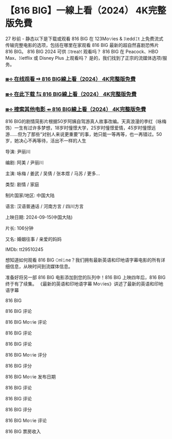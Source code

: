 # 【816 BIG】一線上看（2024） 4K完整版免費

27 秒前 - 静态以下是下载或观看 816 BIG 在 123Mo𝚟ies & 𝚁edd𝙸t 上免费流式传输完整电影的选项，包括在哪里在家观看 816 BIG 最新的超自然喜剧恐怖片 816 BIG。 816 BIG 2024 可供 𝚂trea𝙼 观看吗？ 816 BIG 在 Peacock、HBO Max、𝙽etflix 或 Disney Plus 上观看吗？ 是的，我们找到了正宗的流媒体选项/服务。

<h3><a href="https://t.co/Cwz7Md0u5A">⧆⟢ 在线观看 ➺ 816 BIG線上看（2024） 4K完整版免費</a></h3>

<h3><a href="https://t.co/Cwz7Md0u5A">⧆⟢ 在此下载 ⇆ 816 BIG線上看（2024） 4K完整版免費</a></h3>

<h3><a href="https://t.co/Cwz7Md0u5A">⧆⟢ 搜索其他电影 ⇴ 816 BIG線上看（2024） 4K完整版免費</a></h3>

816 BIG的剧情简影片根据50岁阿姨自驾游真人故事改编。天真浪漫的李红（咏梅 饰）一生有过许多梦想，18岁时憧憬大学，25岁时憧憬爱情，45岁时憧憬远游……但为了那些“对别人来说更重要”的事，她只能一等再等，也一再错过。50岁，她决心不再等待，活出不一样的人生

导演: 尹丽川

编剧: 阿美 / 尹丽川

主演: 咏梅 / 姜武 / 吴倩 / 张本煜 / 马苏 / 更多...

类型: 剧情 / 家庭

制片国家/地区: 中国大陆

语言: 汉语普通话 / 河南方言 / 四川方言

上映日期: 2024-09-15(中国大陆)

片长: 106分钟

又名: 婚姻往事 / 亲爱的妈妈

IMDb: tt29510245

想知道如何观看 816 BIG 𝙾nl𝚒ne？我们拥有最新英语和印地语字幕电影的所有详细信息，从映时间到流媒体信息。

准备好将另一部 816 BIG 电影添加到您的队列中！816 BIG 上映四年后，816 BIG 终于有了续集。 《最新的英语和印地语字幕 Mo𝚟ies》讲述了最新的英语和印地语字幕

816 BIG

816 BIG 评论

816 BIG Mo𝚟ie 评论

816 BIG 评论

816 BIG 评论

816 BIG Mo𝚟ie 评分

816 BIG 评分

816 BIG Mo𝚟ie 发布日期

816 BIG 评论

816 BIG 评论

816 BIG 评分

816 BIG Mo𝚟ie 评论

816 BIG 票房收入
